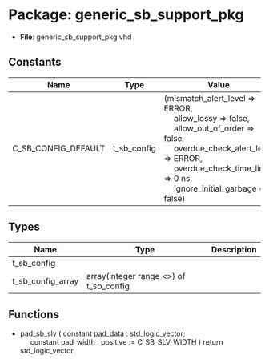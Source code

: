 # Package: generic_sb_support_pkg

- **File**: generic_sb_support_pkg.vhd
## Constants

| Name                | Type        | Value                                                                                                                                                                                                                                                                                                                                                                                                                                                                                                                                                                                                                                                             | Description |
| ------------------- | ----------- | ----------------------------------------------------------------------------------------------------------------------------------------------------------------------------------------------------------------------------------------------------------------------------------------------------------------------------------------------------------------------------------------------------------------------------------------------------------------------------------------------------------------------------------------------------------------------------------------------------------------------------------------------------------------- | ----------- |
| C_SB_CONFIG_DEFAULT | t_sb_config |  (mismatch_alert_level      => ERROR,<br><span style="padding-left:20px">                                                  allow_lossy               => false,<br><span style="padding-left:20px">                                                  allow_out_of_order        => false,<br><span style="padding-left:20px">                                                  overdue_check_alert_level => ERROR,<br><span style="padding-left:20px">                                                  overdue_check_time_limit  => 0 ns,<br><span style="padding-left:20px">                                                  ignore_initial_garbage    => false) |             |
## Types

| Name              | Type                                    | Description |
| ----------------- | --------------------------------------- | ----------- |
| t_sb_config       |                                         |             |
| t_sb_config_array | array(integer range <>) of t_sb_config  |             |
## Functions
- pad_sb_slv <font id="function_arguments">( constant pad_data   : std_logic_vector;<br><span style="padding-left:20px"> constant pad_width  : positive := C_SB_SLV_WIDTH ) </font> <font id="function_return">return std_logic_vector </font>
